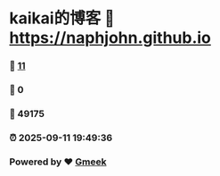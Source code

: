 # kaikai的博客 :link: https://naphjohn.github.io 
### :page_facing_up: [11](https://naphjohn.github.io/tag.html) 
### :speech_balloon: 0 
### :hibiscus: 49175 
### :alarm_clock: 2025-09-11 19:49:36 
### Powered by :heart: [Gmeek](https://github.com/Meekdai/Gmeek)
